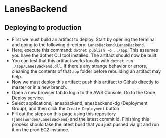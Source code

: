 # LanesBackend

## Deploying to production

- First we must build an artifact to deploy. Start by opening the terminal and going to the following directory: `LanesBackend\LanesBackend`.
- Here, execute this command: `dotnet publish -o ../app`. This assumes you have the dotnet CLI tool installed. The artifact should now be built.
- You can test that this artifact works locally with `dotnet run ./app/LanesBackend.dll`. If there's any strange behavior or errors, cleaning the contents of that `app` folder before rebuilding an artifact may help.
- Now we must deploy this artifact; push this artifact to Github directly to master or in a new branch.
- Open a new browser tab to login to the AWS Console. Go to the Code Deploy service.
- Select applications, lanesbackend, anesbackend-dg (Deployment Group), and then click the `Create Deployment` button
- Fill out the steps on this page using this repository (`jamesworden/LanesBackend`) and the latest commit id. Finishing this process should take the latest build that you just pushed via git and run it on the prod EC2 instance.
